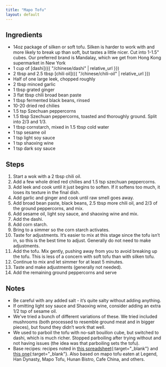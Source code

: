 ```yaml
---
title: "Mapo Tofu"
layout: default
---
```


## Ingredients

- 14oz package of silken or soft tofu. Silken is harder to work with and more
  likely to break up than soft, but tastes a little nicer. Cut into 1-1.5"
  cubes. Our preferred brand is Mandalay, which we get from Hong Kong supermarket in
  New York
- 1 cup of [dashi]({{ "/chinese/dashi" | relative_url }})
- 2 tbsp and 2.5 tbsp [chili oil]({{ "/chinese/chili-oil" | relative_url }})
- Half of one large leek, chopped roughly
- 2 tbsp minced garlic
- 1 tbsp grated ginger
- 3 flat tbsp chili broad bean paste
- 1 tbsp fermented black beans, rinsed
- 10-20 dried red chilies
- 1.5 tsp Szechuan peppercorns
- 1.5 tbsp Szechuan peppercorns, toasted and thoroughly ground. Split into 2/3
  and 1/3.
- 1 tbsp cornstarch, mixed in 1.5 tbsp cold water
- 1 tsp sesame oil
- 1 tsp light soy sauce
- 1 tsp shaoxing wine
- 1 tsp dark soy sauce

## Steps
1. Start a wok with a 2 tbsp chili oil.
1. Add a few whole dried red chilies and 1.5 tsp szechuan peppercorns.
1. Add leek and cook until it just begins to soften. If it softens too much, it loses its texture in the final dish.
1. Add garlic and ginger and cook until raw smell goes away.
1. Add broad bean paste, black beans, 2.5 tbsp more chili oil, and 2/3 of the ground peppercorns, and mix.
1. Add sesame oil, light soy sauce, and shaoxing wine and mix.
1. Add the dashi.
1. Add corn starch.
1. Bring to a simmer so the corn starch activates.
1. Taste for adjustments. It’s easier to mix at this stage since the tofu isn’t in, so this is the best time to adjust. Generally do not need to make adjustments.
1. Add the tofu. Mix gently, pushing away from you to avoid breaking up the tofu. This is less of a concern with soft tofu than with silken tofu.
1. Continue to mix and let simmer for at least 5 minutes.
1. Taste and make adjustments (generally not needed).
1. Add the remaining ground peppercorns and serve

## Notes
- Be careful with any added salt - it’s quite salty without adding anything.
- If omitting light soy sauce and Shaoxing wine, consider adding an extra 1/2 tsp of sesame oil.
- We've tried a bunch of different variations of these. We tried included mushrooms (both processed to resemble ground meat and in bigger pieces), but found they didn’t work that well.
- We used to parboil the tofu with no-salt bouillon cube, but switched to dashi, which is much richer. Stopped parboiling after trying without and not having issues (the idea was that parboiling sets the tofu).
- Base recipes: recipes noted in [this spreadsheet](https://docs.google.com/spreadsheets/d/1saUuPelSsTIJWKTncP2fn6tBCzwLE8myKF9yE_5jIQA/edit#gid=0){:target="_blank"} and [this one](https://thewoksoflife.com/ma-po-tofu-real-deal/){:target="_blank"}. Also based on mapo tofu eaten at Legend, Han Dynasty, Mapo Tofu, Hunan Bistro, Cafe China, and others.
